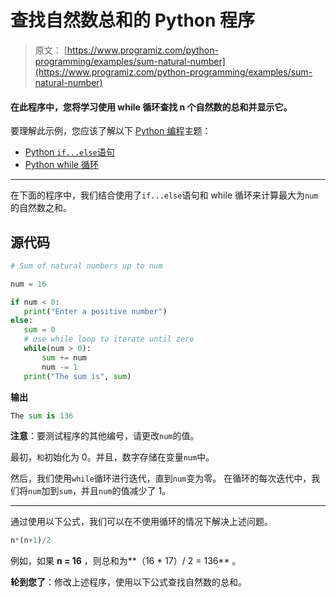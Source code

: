 # 查找自然数总和的 Python 程序

> 原文： [https://www.programiz.com/python-programming/examples/sum-natural-number](https://www.programiz.com/python-programming/examples/sum-natural-number)

#### 在此程序中，您将学习使用 while 循环查找 n 个自然数的总和并显示它。

要理解此示例，您应该了解以下 [Python 编程](/python-programming "Python tutorial")主题：

*   [Python `if...else`语句](/python-programming/if-elif-else)
*   [Python while 循环](/python-programming/while-loop)

* * *

在下面的程序中，我们结合使用了`if...else`语句和 while 循环来计算最大为`num`的自然数之和。

## 源代码

```py
# Sum of natural numbers up to num

num = 16

if num < 0:
   print("Enter a positive number")
else:
   sum = 0
   # use while loop to iterate until zero
   while(num > 0):
       sum += num
       num -= 1
   print("The sum is", sum) 
```

**输出**

```py
The sum is 136

```

**注意**：要测试程序的其他编号，请更改`num`的值。

最初，`和`初始化为 0。并且，数字存储在变量`num`中。

然后，我们使用`while`循环进行迭代，直到`num`变为零。 在循环的每次迭代中，我们将`num`加到`sum`，并且`num`的值减少了 1。

* * *

通过使用以下公式，我们可以在不使用循环的情况下解决上述问题。

```py
n*(n+1)/2

```

例如，如果 **n = 16** ，则总和为**（16 * 17）/ 2 = 136** 。

**轮到您了**：修改上述程序，使用以下公式查找自然数的总和。